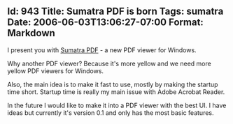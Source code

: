 Id: 943
Title: Sumatra PDF is born
Tags: sumatra
Date: 2006-06-03T13:06:27-07:00
Format: Markdown
--------------
I present you with [Sumatra PDF](https://www.sumatrapdfreader.org/) - a new PDF viewer for Windows.

Why another PDF viewer? Because it's more yellow and we need more yellow PDF
viewers for Windows.

Also, the main idea is to make it fast to use, mostly by making the startup
time short. Startup time is really my main issue with Adobe Acrobat Reader.

In the future I would like to make it into a PDF viewer with the best UI. I
have ideas but currently it's version 0.1 and only has the most basic
features.
